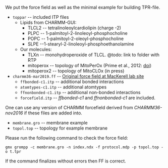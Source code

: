 We put the force field as well as the minimal example for building TPR-file.

* `toppar` -- included ITP files
   * Lipids from CHARMM-GUI:
     * TLCL2 -- tetralinoleoylcardiolipin (charge -2)
     * PLPC -- 1-palmitoyl-2-linoleoyl-phosphocholine
     * POPC -- 1-palmitoyl-2-oleoyl-phosphocholine
     * SLPE --1-stearyl-2-linoleoyl-phosphoethanolamine
   * Our molecules:
     * TLXn -- monohydroperoxide of TLCL. @todo: link to folder with RTP
     * mitoperox -- topology of MitoPerOx (Prime et al., 2012: [doi](https://doi.org/10.1016/j.freeradbiomed.2012.05.033))
     * mitoperox2 -- topology of MitoCLOx (in press)
* `charmm36-mar2019.ff` -- [Original force field at MacKerell lab site](http://mackerell.umaryland.edu/charmm_ff.shtml#gromacs)
   * `ffbonded-c1.itp` -- additional bonded interactions 
   * `atomtypes-c1.itp` -- additional atomtypes
   * `ffnonbonded-c1.itp` -- additional non-bonded interactions
   * `forcefield.itp` -- *ffbonded-c1* and *ffnonbonded-c1* are included. 

One can use any version of CHARMM forcefield derived from *CHARMM36-nov2016* if these files are added into.

* `membrane.gro` -- membrane example
* `topol.top` -- topology for example membrane

Please run the following command to check the force field:

`gmx grompp -c membrane.gro -n index.ndx -f protocol.mdp -p topol.top -o t.tpr`

If the command finalizes without errors then FF is correct.

